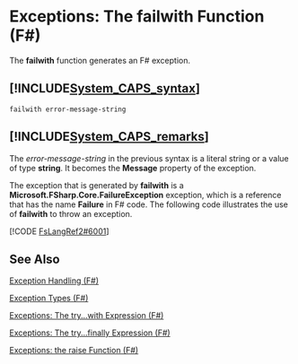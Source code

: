 # Exceptions: The failwith Function (F#)

The **failwith** function generates an F# exception.


## [!INCLUDE[System_CAPS_syntax](//System/Token/System_CAPS_syntax_md.md)]

```
failwith error-message-string
```

## [!INCLUDE[System_CAPS_remarks](//System/Token/System_CAPS_remarks_md.md)]
The *error-message-string* in the previous syntax is a literal string or a value of type **string**. It becomes the **Message** property of the exception.

The exception that is generated by **failwith** is a **Microsoft.FSharp.Core.FailureException** exception, which is a reference that has the name **Failure** in F# code. The following code illustrates the use of **failwith** to throw an exception.

[!CODE [FsLangRef2#6001](../CodeSnippet/VS_Snippets_Fsharp/fslangref2/FSharp/fs/failwith.fs#6001)]
    
## See Also
[Exception Handling &#40;F&#35;&#41;](Exception+Handling+28%F%2329%.md)

[Exception Types &#40;F&#35;&#41;](Exception+Types+28%F%2329%.md)

[Exceptions: The try...with Expression &#40;F&#35;&#41;](Exceptions%3A+The+try...with+Expression+28%F%2329%.md)

[Exceptions: The try...finally Expression &#40;F&#35;&#41;](Exceptions%3A+The+try...finally+Expression+28%F%2329%.md)

[Exceptions: the raise Function &#40;F&#35;&#41;](Exceptions%3A+the+raise+Function+28%F%2329%.md)


